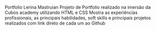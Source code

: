 Portfolio Lerina Mastruian
Projeto de Portfolio realizado na imersão da Cubos academy utilizando HTML e CSS
Mostra as experiências profissionais, as principais habilidades, soft skills e principais projetos realizados com link direto de cada um ao Github